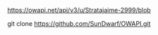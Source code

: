 https://owapi.net/api/v3/u/Stratajaime-2999/blob

git clone https://github.com/SunDwarf/OWAPI.git




